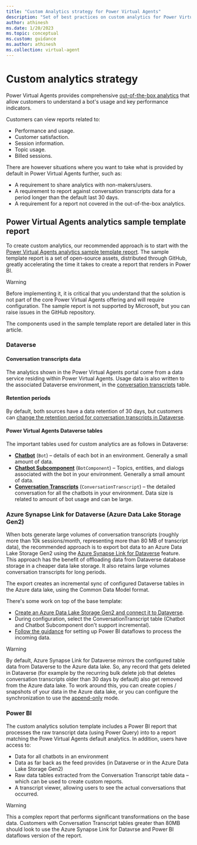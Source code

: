 ```yaml
---
title: "Custom Analytics strategy for Power Virtual Agents"
description: "Set of best practices on custom analytics for Power Virtual Agents"
author: athinesh
ms.date: 1/20/2023
ms.topic: conceptual
ms.custom: guidance
ms.author: athinesh
ms.collection: virtual-agent
---
```


# Custom analytics strategy

Power Virtual Agents provides comprehensive [out-of-the-box analytics](/power-virtual-agents/preview/analytics-overview) that allow customers to understand a bot's usage and key performance indicators.

Customers can view reports related to:

- Performance and usage.
- Customer satisfaction.
- Session information.
- Topic usage.
- Billed sessions.

There are however situations where you want to take what is provided by default in Power Virtual Agents further, such as:

- A requirement to share analytics with non-makers/users.
- A requirement to report against conversation transcripts data for a period longer than the default last 30 days.
- A requirement for a report not covered in the out-of-the-box analytics.

## Power Virtual Agents analytics sample template report

To create custom analytics, our recommended approach is to start with the [Power Virtual Agents analytics sample template report](https://aka.ms/PVAAnalytics).
The sample template report is a set of open-source assets, distributed through GitHub, greatly accelerating the time it takes to create a report that renders in Power BI.

> [!WARNING]
> Before implementing it, it is critical that you understand that the solution is not part of the core Power Virtual Agents offering and will require configuration. The sample report is not supported by Microsoft, but you can raise issues in the GitHub repository.

The components used in the sample template report are detailed later in this article.

### Dataverse

#### Conversation transcripts data

The analytics shown in the Power Virtual Agents portal come from a data service residing within Power Virtual Agents. Usage data is also written to the associated Dataverse environment, in the [conversation transcripts](/power-virtual-agents/analytics-sessions-transcripts) table.

#### Retention periods

By default, both sources have a data retention of 30 days, but customers can [change the retention period for conversation transcripts in Dataverse](/power-virtual-agents/analytics-sessions#change-the-default-period-of-session-transcript-retention).

#### Power Virtual Agents Dataverse tables

The important tables used for custom analytics are as follows in Dataverse:

- [**Chatbot**](/power-apps/developer/data-platform/reference/entities/bot) (`Bot`) – details of each bot in an environment. Generally a small amount of data.
- [**Chatbot Subcomponent**](/power-apps/developer/data-platform/reference/entities/botcomponent) (`BotComponent`) – Topics, entities, and dialogs associated with the bot in your environment. Generally a small amount of data.
- [**Conversation Transcripts**](/power-apps/developer/data-platform/reference/entities/conversationtranscript) (`ConversationTranscript`) – the detailed conversation for all the chatbots in your environment. Data size is related to amount of bot usage and can be large.

### Azure Synapse Link for Dataverse (Azure Data Lake Storage Gen2)

When bots generate large volumes of conversation transcripts (roughly more than 10k sessions/month, representing more than 80 MB of transcript data), the recommended approach is to export bot data to an Azure Data Lake Storage Gen2 using the [Azure Synapse Link for Dataverse](/power-apps/maker/data-platform/export-to-data-lake) feature. This approach has the benefit of offloading data from Dataverse database storage in a cheaper data lake storage. It also retains large volumes conversation transcripts for long periods.

The export creates an incremental sync of configured Dataverse tables in the Azure data lake, using the Common Data Model format.

There's some work on top of the base template:

- [Create an Azure Data Lake Storage Gen2 and connect it to Dataverse](/power-apps/maker/data-platform/azure-synapse-link-synapse).
- During configuration, select the ConversationTranscript table (Chatbot and Chatbot Subcomponent don't support incremental).
- [Follow the guidance](https://github.com/microsoft/PowerVirtualAgentsSamples/tree/master/CustomAnalytics/DataFlowVersion) for setting up Power BI dataflows  to process the incoming data.

> [!WARNING]
> By default, Azure Synapse Link for Dataverse mirrors the configured table data from Dataverse to the Azure data lake. So, any record that gets deleted in Dataverse (for example by the recurring bulk delete job that deletes conversation transcripts older than 30 days by default) also get removed from the Azure data lake. To work around this, you can create copies / snapshots of  your data in the Azure data lake, or you can configure the synchronization to use the [append-only](/power-apps/maker/data-platform/azure-synapse-link-advanced-configuration#in-place-updates-vs-append-only-writes) mode.

### Power BI

The custom analytics solution template includes a Power BI report that processes the raw transcript data (using Power Query) into to a report matching the Powe Virtual Agents default analytics.
In addition, users have access to:

- Data for all chatbots in an environment
- Data as far back as the feed provides (in Dataverse or in the Azure Data Lake Storage Gen2)
- Raw data tables extracted from the Conversation Transcript table data – which can be used to create custom reports.
- A transcript viewer, allowing users to see the actual conversations that occurred.

> [!WARNING]
> This a complex report that performs significant transformations on the base data. Customers with Conversation Transcript tables greater than 80MB should look to use the Azure Synapse Link for Datavrse and Power BI dataflows version of the report.
